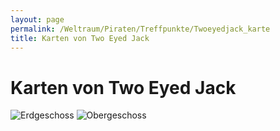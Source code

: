 ```yaml
---
layout: page
permalink: /Weltraum/Piraten/Treffpunkte/Twoeyedjack_karte
title: Karten von Two Eyed Jack
---
```


# Karten von Two Eyed Jack

<img alt="Erdgeschoss" src="{{ site.baseurl }}/assets/pics/spacepirates/plaene/twoeyedjack-eg.png" />

<img alt="Obergeschoss" src="{{ site.baseurl }}/assets/pics/spacepirates/plaene/twoeyedjack-og.png" />

